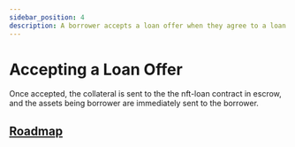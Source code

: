 ```yaml
---
sidebar_position: 4
description: A borrower accepts a loan offer when they agree to a loan terms that is proposed.
---
```


# Accepting a Loan Offer

Once accepted, the collateral is sent to the the nft-loan contract in escrow, and the assets being borrower are immediately sent to the borrower.

## [Roadmap](../introduction/atlas-dapp/roadmap)